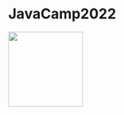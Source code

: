 # JavaCamp2022
<img src="https://stickershop.line-scdn.net/stickershop/v1/product/1421377/LINEStorePC/main.png;compress=true" height="150" width="150" >

